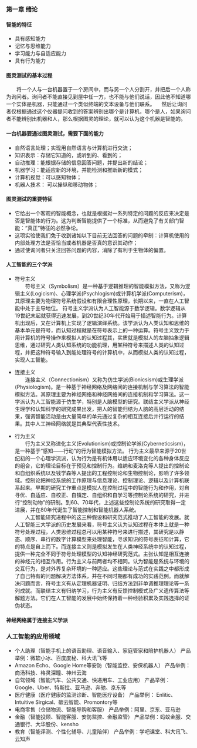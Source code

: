 ### 第一章 绪论
#### 智能的特征
* 具有感知能力
* 记忆与思维能力
* 学习能力与自适应能力
* 具有行为能力
#### 图灵测试的基本过程
　　将一个人与一台机器置于一个房间中，而与另一个人分割开，并把后一个人称为询问者。询问者不能直接见到屋中任一方，也不能与他们说话，因此他不知道哪一个实体是机器，只能通过一个类似终端的文本设备与他们联系。
  　然后让询问者仅根据通过这个仪器提问收到的答案辨别出哪个是计算机，哪个是人，如果询问者不能辨别出机器和人，那么根据图灵的理论，就可以认为这个机器是智能的。
#### 一台机器要通过图灵测试，需要下面的能力 
* 自然语言处理；实现用自然语言与计算机进行交流；
* 知识表示：存储它知道的，或听到的、看到的；
* 自动推理：能根据存储的信息回答问题，并提出新的结论；
* 机器学习：能适应新的环境，并能检测和推断新的模式；
* 计算机视觉：可以感知物体；
* 机器人技术： 可以操纵和移动物体；
#### 图灵测试的重要特征
* 它给出一个客观的智能概念，也就是根据对一系列特定的问题的反应来决定是否是智能体的行为。这为判断智能提供了一个标准，从而避免了有关部门智能：“真正”特征的必然争论。
* 这项实验使我们免于收到诸如以下目前无法回答的问题的牵制：计算机使用的内部处理方法是否恰当或者机器是否真的意识其动作；
* 通过使询问者只关注回答问题的内容，消除了有利于生物体的偏置。
#### 人工智能的三个学派
* 符号主义  
　　符号主义（Symbolism）是一种基于逻辑推理的智能模拟方法，又称为逻辑主义(Logicism)、心理学派(Psychlogism)或计算机学派(Computerism)，其原理主要为物理符号系统假设和有限合理性原理，长期以来，一直在人工智能中处于主导地位。 
符号主义学派认为人工智能源于数学逻辑。数学逻辑从19世纪末起就获得迅速发展，到20世纪30年代开始用于描述智能行为。计算机出现后，又在计算机上实现了逻辑演绎系统。该学派认为人类认知和思维的基本单元是符号，而认知过程就是在符号表示上的一种运算。符号主义致力于用计算机的符号操作来模拟人的认知过程其，实质就是模拟人的左脑抽象逻辑思维，通过研究人类认知系统的功能机理，用某种符号来描述人类的认知过程，并把这种符号输入到能处理符号的计算机中，从而模拟人类的认知过程，实现人工智能。

* 连接主义  
　　连接主义（Connectionism）又称为仿生学派(Bionicsism)或生理学派(Physiologism)。是一种基于神经网络及网络间的连接机制与学习算法的智能模拟方法。其原理主要为神经网络和神经网络间的连接机制和学习算法。这一学派认为人工智能源于仿生学，特别是人脑模型的研究。联结主义学派从神经生理学和认知科学的研究成果出发，把人的智能归结为人脑的高层活动的结果，强调智能活动是由大量简单的单元通过复杂的相互连接后并行运行的结果。其中人工神经网络就是其典型代表性技术。 

* 行为主义  
　　行为主义又称进化主义(Evolutionism)或控制论学派(Cyberneticsism)，是一种基于“感知——行动”的行为智能模拟方法。
行为主义最早来源于20世纪初的一个心理学流派，认为行为是有机体用以适应环境变化的各种身体反应的组合，它的理论目标在于预见和控制行为。维纳和麦洛克等人提出的控制论和自组织系统以及钱学森等人提出的工程控制论和生物控制论，影响了许多领域。控制论把神经系统的工作原理与信息理论、控制理论、逻辑以及计算机联系起来。早期的研究工作重点是模拟人在控制过程中的智能行为和作用，对自寻优、自适应、自校正、自镇定、自组织和自学习等控制论系统的研究，并进行“控制动物”的研制。到60、70年代，上述这些控制论系统的研究取得一定进展，并在80年代诞生了智能控制和智能机器人系统。  
　　人工智能研究进程中的这三种假设和研究范式推动了人工智能的发展。就人工智能三大学派的历史发展来看，符号主义认为认知过程在本体上就是一种符号处理过程，人类思维过程总可以用某种符号来进行描述，其研究是以静态、顺序、串行的数字计算模型来处理智能，寻求知识的符号表征和计算，它的特点是自上而下。而连接主义则是模拟发生在人类神经系统中的认知过程，提供一种完全不同于符号处理模型的认知神经研究范式。主张认知是相互连接的神经元的相互作用。行为主义与前两者均不相同。认为智能是系统与环境的交互行为，是对外界复杂环境的一种适应。这些理论与范式在实践之中都形成了自己特有的问题解决方法体系，并在不同时期都有成功的实践范例。而就解决问题而言，符号主义有从定理机器证明、归结方法到非单调推理理论等一系列成就。而联结主义有归纳学习，行为主义有反馈控制模式及广义遗传算法等解题方法。它们在人工智能的发展中始终保持着一种经验积累及实践选择的证伪状态。
#### 神经网络属于连接主义学派
### 人工智能的应用领域
* 个人助理（智能手机上的语音助理、语音输入、家庭管家和陪护机器人） 产品举例：微软小冰、百度度秘、科大讯飞等
* Amazon Echo、Google Home等安防（智能监控、安保机器人） 产品举例：商汤科技、格灵深瞳、神州云海
* 自驾领域（智能汽车、公共交通、快递用车、工业应用） 产品举例：Google、Uber、特斯拉、亚马逊、奔驰、京东等
* 医疗健康（医疗健康的监测诊断、智能医疗设备） 产品举例： Enlitic、Intuitive Sirgical、碳云智能、Promontory等
* 电商零售（仓储物流、智能导购和客服） 产品举例：阿里、京东、亚马逊
* 金融（智能投顾、智能客服、安防监控、金融监管） 产品举例：蚂蚁金服、交通银行、大华股份、kensho
* 教育（智能评测、个性化辅导、儿童陪伴） 产品举例：学吧课堂、科大讯飞、云知声
　　
